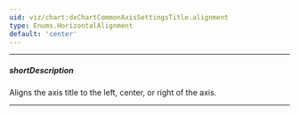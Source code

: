 ```yaml
---
uid: viz/chart:dxChartCommonAxisSettingsTitle.alignment
type: Enums.HorizontalAlignment
default: 'center'
---
```

---
##### shortDescription
Aligns the axis title to the left, center, or right of the axis.

---
